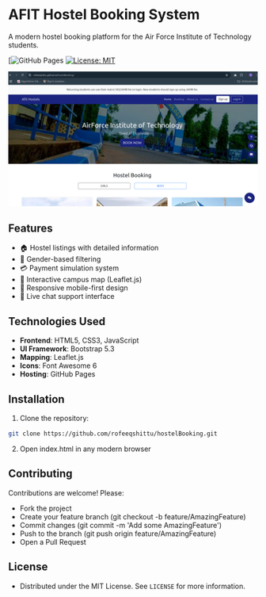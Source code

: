 # AFIT Hostel Booking System

A modern hostel booking platform for the Air Force Institute of Technology students.

[![GitHub Pages](https://rofeeqshittu.github.io/hostelBooking/)
[![License: MIT](https://img.shields.io/badge/License-MIT-blue.svg)](https://opensource.org/licenses/MIT)

![Screenshot](screenshot.png)

## Features
- 🏠 Hostel listings with detailed information
- 🚻 Gender-based filtering
- 💳 Payment simulation system
- 📍 Interactive campus map (Leaflet.js)
- 📱 Responsive mobile-first design
- 💬 Live chat support interface

## Technologies Used
- **Frontend**: HTML5, CSS3, JavaScript
- **UI Framework**: Bootstrap 5.3
- **Mapping**: Leaflet.js
- **Icons**: Font Awesome 6
- **Hosting**: GitHub Pages

## Installation
1. Clone the repository:
```bash
git clone https://github.com/rofeeqshittu/hostelBooking.git
```
2. Open index.html in any modern browser

## Contributing
Contributions are welcome! Please:

- Fork the project
- Create your feature branch (git checkout -b feature/AmazingFeature)
- Commit changes (git commit -m 'Add some AmazingFeature')
- Push to the branch (git push origin feature/AmazingFeature)
- Open a Pull Request

## License
- Distributed under the MIT License. See `LICENSE` for more information.
